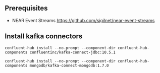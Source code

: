 ## Prerequisites
- NEAR Event Streams <https://github.com/sigilnet/near-event-streams>

## Install kafka connectors

`confluent-hub install --no-prompt --component-dir confluent-hub-components confluentinc/kafka-connect-jdbc:10.5.1`

`confluent-hub install --no-prompt --component-dir confluent-hub-components mongodb/kafka-connect-mongodb:1.7.0`
